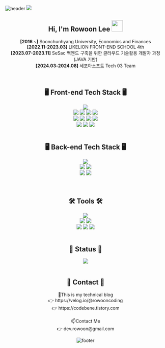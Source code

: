 ![header](https://capsule-render.vercel.app/api?section=header&type=waving&color=0:B983FF,100:99FEFF)
<img src="https://i.esdrop.com/d/f/dTxR5z7aIl/kcrkeLzgWE.png">

<div align=center>


<h2> Hi, I'm Rowoon Lee <img src="https://camo.githubusercontent.com/e8e7b06ecf583bc040eb60e44eb5b8e0ecc5421320a92929ce21522dbc34c891/68747470733a2f2f6d656469612e67697068792e636f6d2f6d656469612f6876524a434c467a6361737252346961377a2f67697068792e676966" width="35" data-canonical-src="https://media.giphy.com/media/hvRJCLFzcasrR4ia7z/giphy.gif" style="max-width: 100%;" /> </h2>

**[2016 ~]** Soonchunhyang University, Economics and Finances<br>
**[2022.11-2023.03]** LIKELION FRONT-END SCHOOL 4th<br>
**[2023.07-2023.11]** SeSac 백엔드 구축을 위한 클라우드 기술활용 개발자 과정(JAVA 기반)<br>
**[2024.03-2024.08]** 세포아소프트 Tech 03 Team

<br/>
<h2>🖥️ Front-end Tech Stack 🖥️</h2>

<span>
<img src="https://img.shields.io/badge/-HTML-%23E34F26?style=for-the-badge&logo=HTML5&logoColor=white">

<br />
<img src="https://img.shields.io/badge/-CSS-%231572B6?style=for-the-badge&logo=CSS3&logoColor=white">
<img src="https://img.shields.io/badge/Tailwind CSS-06B6D4?style=for-the-badge&logo=Tailwind CSS&logoColor=white">
<img src="https://img.shields.io/badge/CSSmodules-000000?style=for-the-badge&logo=Tailwind CSS&logoColor=white">
<img src="https://img.shields.io/badge/Tailwind CSS-06B6D4?style=for-the-badge&logo=Tailwind CSS&logoColor=white">
<br />
<img src="https://img.shields.io/badge/-JavaScript-%23F7DF1E?style=for-the-badge&logo=JavaScript&logoColor=white">
<img src="https://img.shields.io/badge/-React-%2361DAFB?style=for-the-badge&logo=React&logoColor=black">
<img src="https://img.shields.io/badge/Next.js-000000?style=for-the-badge&logo=Next.js&logoColor=white">
<img src="https://img.shields.io/badge/Gatsby-663399?style=for-the-badge&logo=Tailwind CSS&logoColor=white">
<br />
<img src="https://img.shields.io/badge/mongoDB-47A248?style=for-the-badge&logo=MongoDB&logoColor=white">
<img src="https://img.shields.io/badge/firebase-FFCA28?style=for-the-badge&logo=firebase&logoColor=white">
<img src="https://img.shields.io/badge/node.js-339933?style=for-the-badge&logo=Node.js&logoColor=white">
</span>
<br/><br/>
<h2>🖥️ Back-end Tech Stack 🖥️</h2>
<img src="https://img.shields.io/badge/java-007396?style=for-the-badge&logo=java&logoColor=white">
<br>
<img src="https://img.shields.io/badge/oracle-F80000?style=for-the-badge&logo=oracle&logoColor=white">
<img src="https://img.shields.io/badge/mysql-4479A1?style=for-the-badge&logo=mysql&logoColor=white">
<br>
<img src="https://img.shields.io/badge/spring-6DB33F?style=for-the-badge&logo=spring&logoColor=white">
<img src="https://img.shields.io/badge/springboot-6DB33F?style=for-the-badge&logo=springboot&logoColor=white">
<br>
<br/><br/>
<h2>🛠 Tools 🛠</h2>
<span>
<img src="https://img.shields.io/badge/-Notion-%23000000?style=for-the-badge&logo=Notion&logoColor=white">
<br />
<img src="https://img.shields.io/badge/-Figma-%23F24E1E?style=for-the-badge&logo=Slack&logoColor=white">
<img src="https://img.shields.io/badge/github-181717?style=for-the-badge&logo=github&logoColor=white">
<br />
<img src="https://img.shields.io/badge/git-F05032?style=for-the-badge&logo=git&logoColor=white">
<img src="https://img.shields.io/badge/Visual Studio Code-007ACC?style=for-the-badge&logo=git&logoColor=white">
<img src="https://img.shields.io/badge/Velog-20C997?style=for-the-badge&logo=git&logoColor=white">
</span>
<br><br>
<h2>🌳 Status 🌳</h2>
<img src="https://github-readme-stats-git-masterrstaa-rickstaa.vercel.app/api?username=rowooncoding&&show_icons=true&theme=dark">
<br><br>
<h2>👣 Contact 👣</h2>
🔭This is my technical blog<br> 
👉 https://velog.io/@rowooncoding<br>
👉 https://codebene.tistory.com<br><br> 
📫Contact Me<br> 
👉 dev.rowoon@gmail.com<br>

![footer](https://capsule-render.vercel.app/api?section=footer&type=waving&color=0:B983FF,100:99FEFF)
